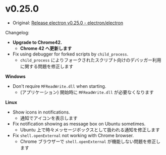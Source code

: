 # v0.25.0

- Original: [Release electron v0.25.0 - electron/electron](https://github.com/electron/electron/releases/tag/v0.25.0)

Changelog:

- **Upgrade to Chrome42.**
  - **Chrome 42 へ更新します**
- Fix using debugger for forked scripts by `child_process`.
  - `child_process` によりフォークされたスクリプト向けのデバッガー利用に関する問題を修正します

**Windows**

- Don't require `MFReadWrite.dll` when starting.
  - (アプリケーション) 開始時に `MFReadWrite.dll` が必要なくなります

**Linux**

- Show icons in notifications.
  - 通知でアイコンを表示します
- Fix notification showing as message box on Ubuntu sometimes.
  - Ubuntu 上で時々メッセージボックスとして扱われる通知を修正します
- Fix `shell.openExternal` not working with Chrome browser.
  - Chrome ブラウザーで `shell.openExternal` が機能しない問題を修正します
